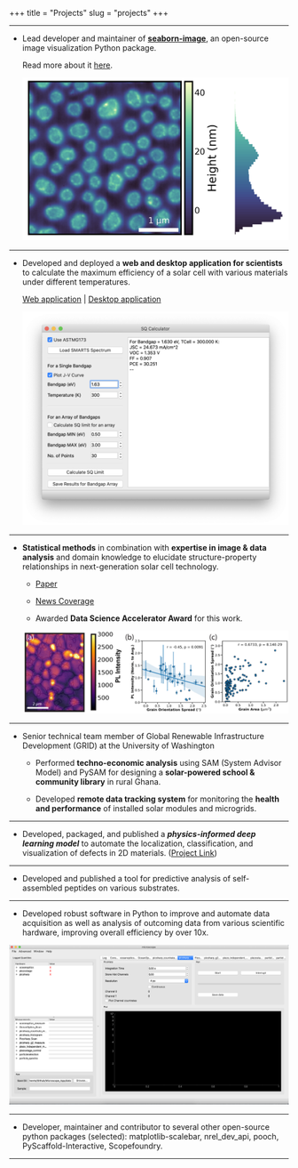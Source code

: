 +++
title = "Projects"
slug = "projects"
+++

---
- Lead developer and maintainer of **[seaborn-image](https://github.com/SarthakJariwala/seaborn-image)**, an open-source image visualization Python package.

    Read more about it [here](/posts/introducing-seaborn-image).

    ![imagehist-demo](/images/imghist_demo.png)
---

- Developed and deployed a **web and desktop application for scientists** to calculate the maximum efficiency of a solar cell with various materials under different temperatures.
    
    [Web application](https://sqcalculator.herokuapp.com/) | [Desktop application](https://github.com/SarthakJariwala/Shockley-Queisser-Calculator)

    ![sq-desktop](/images/SQ_Calculator_UI.png)
---

- **Statistical methods** in combination with **expertise in image & data analysis** and domain knowledge to elucidate structure-property relationships in next-generation solar cell technology.

    - [Paper](https://doi.org/10.1016/j.joule.2019.09.001)

    - [News Coverage](https://www.washington.edu/news/2019/10/31/map-strain-solar-cells/)

    - Awarded **Data Science Accelerator Award** for this work.

    ![joule paper fig](/images/joule-paper-fig4.png)
---

- Senior technical team member of Global Renewable Infrastructure Development (GRID) at the University of Washington

    - Performed **techno-economic analysis** using SAM (System Advisor Model) and PySAM for designing a **solar-powered school & community library** in rural Ghana.

    - Developed **remote data tracking system** for monitoring the **health and performance** of installed solar modules and microgrids.
---

- Developed, packaged, and published a _**physics-informed deep learning model**_ to automate the localization, classification, and visualization of defects in 2D materials. ([Project Link](https://github.com/yiwen26/DLSSTRP))
---

- Developed and published a tool for predictive analysis of self-assembled peptides on various substrates.
---

- Developed robust software in Python to improve and automate data acquisition as well as analysis of outcoming data from various scientific hardware, improving overall efficiency by over 10x.

![mscope-app](/images/mscope_app.png)

---

- Developer, maintainer and contributor to several other open-source python packages (selected): matplotlib-scalebar, nrel_dev_api, pooch, PyScaffold-Interactive, Scopefoundry.
---